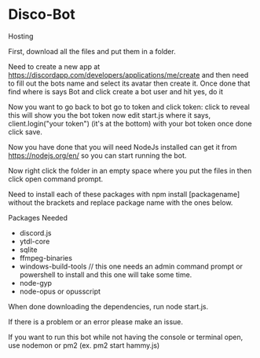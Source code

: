 # Disco-Bot

Hosting

First, download all the files and put them in a folder.

Need to create a new app at https://discordapp.com/developers/applications/me/create and then need to fill out the bots name and select its avatar then create it. Once done that find where is says Bot and click create a bot user and hit yes, do it

Now you want to go back to bot go to token and click token: click to reveal this will show you the bot token now edit start.js where it says, client.login("your token") (it's at the bottom) with your bot token once done click save.

Now you have done that you will need NodeJs installed can get it from https://nodejs.org/en/ so you can start running the bot.

Now right click the folder in an empty space where you put the files in then click open command prompt.

Need to install each of these packages with npm install [packagename] without the brackets and replace package name with the ones below.

Packages Needed

- discord.js
- ytdl-core
- sqlite
- ffmpeg-binaries
- windows-build-tools // this one needs an admin command prompt or powershell to install and this one will take some time.
- node-gyp
- node-opus or opusscript

When done downloading the dependencies, run node start.js.

If there is a problem or an error please make an issue.

If you want to run this bot while not having the console or terminal open, use nodemon or pm2 (ex. pm2 start hammy.js)
